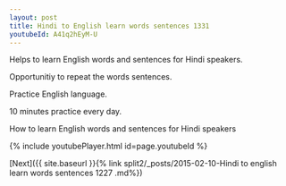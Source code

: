 ```yaml
---
layout: post
title: Hindi to English learn words sentences 1331 
youtubeId: A41q2hEyM-U
---
```

 
 
Helps to learn English words and sentences for Hindi speakers.

Opportunitiy to repeat the words sentences. 

Practice English language. 
 
10 minutes practice every day. 
 
How to learn English words and sentences for Hindi speakers 
 
{% include youtubePlayer.html id=page.youtubeId %}
 
 
[Next]({{ site.baseurl }}{% link  split2/_posts/2015-02-10-Hindi to english learn words sentences 1227 .md%})
 
